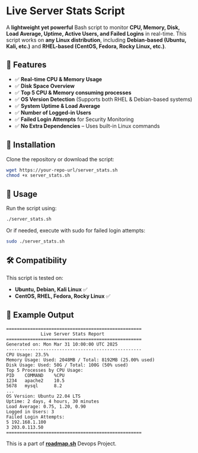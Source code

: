# Live Server Stats Script

A **lightweight yet powerful** Bash script to monitor **CPU, Memory, Disk, Load Average, Uptime, Active Users, and Failed Logins** in real-time. This script works on **any Linux distribution**, including **Debian-based (Ubuntu, Kali, etc.)** and **RHEL-based (CentOS, Fedora, Rocky Linux, etc.)**.

## 📌 Features
- ✅ **Real-time CPU & Memory Usage**
- ✅ **Disk Space Overview**
- ✅ **Top 5 CPU & Memory consuming processes**
- ✅ **OS Version Detection** (Supports both RHEL & Debian-based systems)
- ✅ **System Uptime & Load Average**
- ✅ **Number of Logged-in Users**
- ✅ **Failed Login Attempts** for Security Monitoring
- ✅ **No Extra Dependencies** – Uses built-in Linux commands

## 🚀 Installation
Clone the repository or download the script:
```sh
wget https://your-repo-url/server_stats.sh
chmod +x server_stats.sh
```

## 📌 Usage
Run the script using:
```sh
./server_stats.sh
```
Or if needed, execute with sudo for failed login attempts:
```sh
sudo ./server_stats.sh
```

## 🛠️ Compatibility
This script is tested on:
- **Ubuntu, Debian, Kali Linux** ✅
- **CentOS, RHEL, Fedora, Rocky Linux** ✅

## 🔹 Example Output
```
===================================================
             Live Server Stats Report              
===================================================
Generated on: Mon Mar 31 10:00:00 UTC 2025
---------------------------------------------------
CPU Usage: 23.5%
Memory Usage: Used: 2048MB / Total: 8192MB (25.00% used)
Disk Usage: Used: 50G / Total: 100G (50% used)
Top 5 Processes by CPU Usage:
PID    COMMAND    %CPU
1234   apache2    10.5
5678   mysql      8.2
...
OS Version: Ubuntu 22.04 LTS
Uptime: 2 days, 4 hours, 30 minutes
Load Average: 0.75, 1.20, 0.90
Logged in Users: 3
Failed Login Attempts:
5 192.168.1.100
3 203.0.113.50
===================================================
```
This is a part of **[roadmap.sh](https://roadmap.sh/devops/projects/server-stats)** Devops Project.
